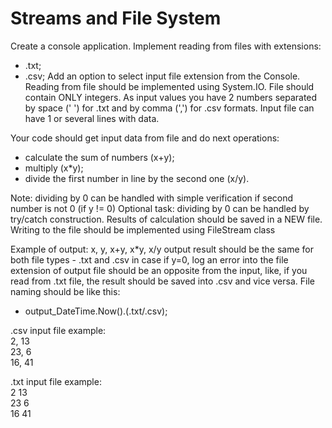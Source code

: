 # Streams and File System

Create a console application.
Implement reading from files with extensions:
- .txt;
- .csv;
Add an option to select input file extension from the Console.
Reading from file should be implemented using System.IO.
File should contain ONLY integers. As input values you have 2 numbers separated by space (' ') for .txt and by comma (',') for .csv formats.
Input file can have 1 or several lines with data.

Your code should get input data from file and do next operations:
- calculate the sum of numbers (x+y);
- multiply (x*y);
- divide the first number in line by the second one (x/y).

Note: dividing by 0 can be handled with simple verification if second number is not 0 (if y != 0)
Optional task: dividing by 0 can be handled by try/catch construction.
Results of calculation should be saved in a NEW file.
Writing to the file should be implemented using FileStream class

Example of output:
x, y, x+y, x*y, x/y
output result should be the same for both file types - .txt and .csv
in case if y=0, log an error into the file
extension of output file should be an opposite from the input, like, if you read from .txt file, the result should be saved into .csv and vice versa.
File naming should be like this: 
- output_DateTime.Now().(.txt/.csv);

.csv input file example:  
2, 13  
23, 6  
16, 41  

.txt input file example:  
2 13  
23 6  
16 41  
